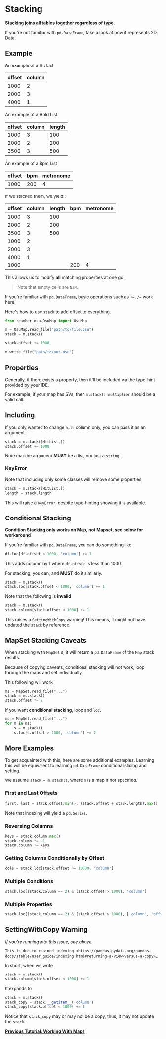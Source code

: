 # Stacking

**Stacking joins all tables together regardless of type.**

If you're not familiar with `pd.DataFrame`, take a look at how it represents 2D Data.

## Example

An example of a Hit List

| offset | column | 
|--------|--------|
| 1000   | 2      | 
| 2000   | 3      | 
| 4000   | 1      |

An example of a Hold List

| offset | column | length |
|--------|--------|--------|
| 1000   | 3      | 100    |
| 2000   | 2      | 200    |
| 3500   | 3      | 500    |

An example of a Bpm List

| offset | bpm | metronome |
|--------|-----|-----------|
| 1000   | 200 | 4         |

If we stacked them, we yield::
 
| offset | column   | length | bpm | metronome |
|--------|----------|--------|-----|-----------|
| 1000   | 3        | 100    |     |           |
| 2000   | 2        | 200    |     |           |
| 3500   | 3        | 500    |     |           |
| 1000   | 2        |        |     |           |
| 2000   | 3        |        |     |           |
| 4000   | 1        |        |     |           |
| 1000   |          |        | 200 | 4         |

This allows us to modify **all** matching properties at one go.

> Note that empty cells are `NaN`.

If you're familiar with `pd.DataFrame`, basic operations such as `+=`, `/=` work here.

Here's how to use ``stack`` to add offset to everything.

```py
from reamber.osu.OsuMap import OsuMap

m = OsuMap.read_file("path/to/file.osu")
stack = m.stack()

stack.offset += 1000

m.write_file("path/to/out.osu")
```

## Properties

Generally, if there exists a property, then it'll be included via the type-hint provided by your IDE.

For example, if your map has SVs, then `m.stack().multiplier` should be a valid call.

## Including

If you only wanted to change `hits` column only, you can pass it as an argument

```py
stack = m.stack([HitList,])
stack.offset += 1000
```

Note that the argument **MUST** be a list, not just a ``string``.

### KeyError

Note that including only some classes will remove some properties

```py
stack = m.stack([HitList,])
length = stack.length
```

This will raise a ``KeyError``, despite type-hinting showing it is available.

## Conditional Stacking

**Condition Stacking only works on Map, not Mapset, see below for workaround**

If you're familiar with ``pd.DataFrame``, you can do something like

```py
df.loc[df.offset < 1000, 'column'] += 1
```

This adds column by 1 where ``df.offset`` is less than 1000.

For stacking, you can, and **MUST** do it similarly.

```py
stack = m.stack()
stack.loc[stack.offset < 1000, 'column'] += 1
```

Note that the following is **invalid**

```py
stack = m.stack()
stack.column[stack.offset < 1000] += 1
```

This raises a ``SettingWithCopy`` warning!
This means, it might not have updated the ``stack`` by reference.

## MapSet Stacking Caveats

When stacking with ``MapSet`` s, it will return a ``pd.DataFrame`` of the ``Map`` stack results.

Because of copying caveats, conditional stacking will not work, loop through the maps and set individually.

This following will work

```python
ms = MapSet.read_file("...")
stack = ms.stack()
stack.offset *= 2
```

If you want **conditional stacking**, loop and ``loc``.

```py
ms = MapSet.read_file("...")
for m in ms:
    s = m.stack()
    s.loc[s.offset > 1000, 'column'] += 2
```

## More Examples

To get acquainted with this, here are some additional examples. Learning this will be equivalent to learning
``pd.DataFrame`` conditional slicing and setting.

We assume ``stack = m.stack()``, where ``m`` is a map if not specified.

### First and Last Offsets

```py
first, last = stack.offset.min(), (stack.offset + stack.length).max()
```

Note that indexing will yield a ``pd.Series``.

### Reversing Columns

```py
keys = stack.column.max()
stack.column *= -1
stack.column += keys
```

### Getting Columns Conditionally by Offset

```py
cols = stack.loc[stack.offset >= 10000, 'column']
```

### Multiple Conditions

```py
stack.loc[(stack.column == 2) & (stack.offset > 1000), 'column']
```

### Multiple Properties

```py
stack.loc[(stack.column == 2) & (stack.offset > 1000), ['column', 'offset']] *= 2
```

## SettingWithCopy Warning

*If you're running into this issue, see above.*

`This is due to chained indexing <https://pandas.pydata.org/pandas-docs/stable/user_guide/indexing.html#returning-a-view-versus-a-copy>`_

In short, when we write

```py
stack = m.stack()
stack.column[stack.offset < 1000] += 1
```

It expands to

```py
stack = m.stack()
stack_copy = stack.__getitem__('column')
stack_copy[stack.offset < 1000] += 1
```
Notice that ``stack_copy`` may or may not be a copy, thus, it may not update the ``stack``.

**[Previous Tutorial: Working With Maps](WorkingWithMaps)**
